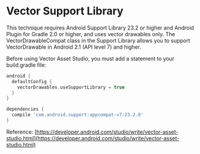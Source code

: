 # Vector Support Library

This technique requires Android Support Library 23.2 or higher and Android Plugin for Gradle 2.0 or higher, and uses vector drawables only. The VectorDrawableCompat class in the Support Library allows you to support VectorDrawable in Android 2.1 (API level 7) and higher.

Before using Vector Asset Studio, you must add a statement to your build.gradle file:

```groovy
android {
  defaultConfig {
    vectorDrawables.useSupportLibrary = true
  }
}

dependencies {
  compile 'com.android.support:appcompat-v7:23.2.0'
}
```

Reference:
[https://developer.android.com/studio/write/vector-asset-studio.html](https://developer.android.com/studio/write/vector-asset-studio.html)